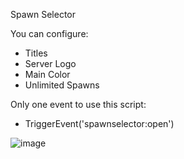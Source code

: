 Spawn Selector

You can configure:
- Titles
- Server Logo
- Main Color
- Unlimited Spawns

Only one event to use this script:
- TriggerEvent('spawnselector:open')

![image](https://github.com/user-attachments/assets/4e98060b-f2eb-47ae-a360-1f45d7063d89)
